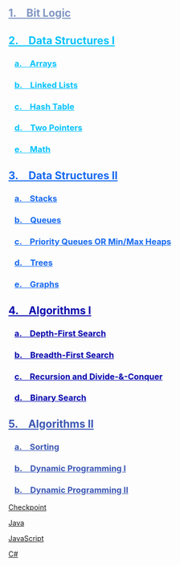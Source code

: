 
<h2 style="color:#8096c2"><a href="Hardware_BitLogic/#bit-logic" style="color:#8096c2">1. &ensp; Bit Logic</a></h2>
<h2 style="color:#03c2fc"><a href="DataStructures/#data-structures-i" style="color:#03c2fc">2. &ensp; Data Structures I</a></h2>
<h3 style="color:#03c2fc">&ensp; <a href="DataStructures/#arrays" style="color:#03c2fc">a. &ensp; Arrays</a></h3>
<h3 style="color:#03c2fc">&ensp; <a href="DataStructures/#linked-lists" style="color:#03c2fc">b. &ensp; Linked Lists</a></h3>
<h3 style="color:#03c2fc">&ensp; <a href="DataStructures/#hash-table" style="color:#03c2fc">c. &ensp; Hash Table</a></h3>
<h3 style="color:#03c2fc">&ensp; <a href="DataStructures/#two-pointers" style="color:#03c2fc">d. &ensp; Two Pointers</a></h3>
<h3 style="color:#03c2fc">&ensp; <a href="DataStructures/#math" style="color:#03c2fc">e. &ensp; Math</a></h3>
<h2 style="color:#1669f0"><a href="DataStructures2/#data-structures-ii" style="color:#1669f0">3. &ensp; Data Structures II</a></h2>
<h3 style="color:#1669f0">&ensp; <a href="DataStructures2/#stacks" style="color:#1669f0">a. &ensp; Stacks</a></h3>
<h3 style="color:#1669f0">&ensp; <a href="DataStructures2/#queues" style="color:#1669f0">b. &ensp; Queues</a></h3>
<h3 style="color:#1669f0">&ensp; <a href="DataStructures2/#priority-queues-or-min-max-heaps" style="color:#1669f0">c. &ensp; Priority Queues OR Min/Max Heaps</a></h3>
<h3 style="color:#1669f0">&ensp; <a href="DataStructures2/#trees" style="color:#1669f0">d. &ensp; Trees</a></h3>
<h3 style="color:#1669f0">&ensp; <a href="DataStructures2/#graphs" style="color:#1669f0">e. &ensp; Graphs</a></h3>
<h2 style="color:#0303ad"><a href="Algorithms/#algorithms" style="color:#0303ad">4. &ensp; Algorithms I</a></h2>
<h3 style="color:#0303ad">&ensp; <a href="Algorithms/#depth-first-search" style="color:#0303ad">a. &ensp; Depth-First Search</a></h3>
<h3 style="color:#0303ad">&ensp; <a href="Algorithms/#breadth-first-search" style="color:#0303ad">b. &ensp; Breadth-First Search</a></h3>
<h3 style="color:#0303ad">&ensp; <a href="Algorithms/#recursion-and-divide-conquer" style="color:#0303ad">c. &ensp; Recursion and Divide-&-Conquer</a></h3>
<h3 style="color:#0303ad">&ensp; <a href="Algorithms/#binary-search" style="color:#0303ad">d. &ensp; Binary Search</a></h3>
<h2 style="color:#3b57b3"><a href="Algorithms2/#algorithms-ii" style="color:#3b57b3">5. &ensp; Algorithms II</a></h2>
<h3 style="color:#3b57b3">&ensp; <a href="Algorithms2/#sorting" style="color:#3b57b3">a. &ensp; Sorting</a></h3>
<h3 style="color:#3b57b3">&ensp; <a href="Algorithms2/#dynamic-programming" style="color:#3b57b3">b. &ensp; Dynamic Programming I</a></h3>
<h3 style="color:#3b57b3">&ensp; <a href="Algorithms2/#dynamic-programming" style="color:#3b57b3">b. &ensp; Dynamic Programming II</a></h3>

[Checkpoint](https://kannikakabilar.github.io/Kannika-Notas/Checkpoint/)

[Java](https://kannikakabilar.github.io/Kannika-Notas/Java/)

[JavaScript](https://kannikakabilar.github.io/Kannika-Notas/JavaScript/)

[C#](https://kannikakabilar.github.io/Kannika-Notas/C%23/)

<!--
# [Kannika DSA Checkpoint Notes](https://kannikakabilar.github.io/Kannika-Notas/)

[Hardware_BitLogic](https://kannikakabilar.github.io/Kannika-Notas/Hardware_BitLogic/)

[Data Structures](https://kannikakabilar.github.io/Kannika-Notas/DataStructures/)

[Data Structures 2](https://kannikakabilar.github.io/Kannika-Notas/DataStructures2/)

[Algorithms](https://kannikakabilar.github.io/Kannika-Notas/Algorithms/)
-->













